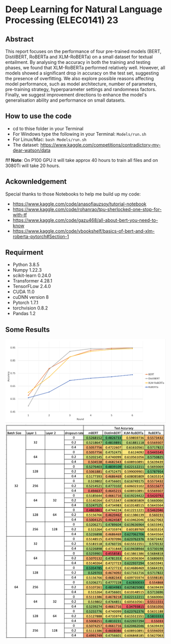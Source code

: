 # Deep Learning for Natural Language Processing (ELEC0141) 23

## Abstract
This report focuses on the performance of four pre-trained models (BERT, DistilBERT, RoBERTa and XLM-RoBERTa) on a small dataset for textual entailment. By analysing the accuracy in both the training and testing phases, we found that XLM-RoBERTa performed relatively well. However, all models showed a significant drop in accuracy on the test set, suggesting the presence of overfitting. We also explore possible reasons affecting model performance, such as model architecture, number of parameters, pre-training strategy, hyperparameter settings and randomness factors. Finally, we suggest improvement directions to enhance the model's generalisation ability and performance on small datasets.

## How to use the code
- cd to thise folder in your Terminal
- For Windows type the following in your Terminal: `Models/run.sh`
- For Linux/Mac: `bash Models/run.sh`
- The dataset: https://www.kaggle.com/competitions/contradictory-my-dear-watson/data

**_!!!_** **Note**: On P100 GPU it will take approx 40 hours to train all files and on 3080Ti will take 20 hours.

## Ackownledgement
Special thanks to those Notebooks to help me build up my code:
- https://www.kaggle.com/code/anasofiauzsoy/tutorial-notebook
- https://www.kaggle.com/code/rohanrao/tpu-sherlocked-one-stop-for-with-tf
- https://www.kaggle.com/code/gazu468/all-about-bert-you-need-to-know
- https://www.kaggle.com/code/vbookshelf/basics-of-bert-and-xlm-roberta-pytorch#Section-1


## Requirment
- Python 3.8.5
- Numpy 1.22.3
- scikit-learn 0.24.0
- Transformer 4.28.1
- TensorFLow 2.4.0
- CUDA 11.0
- cuDNN version 8
- Pytorch 1.7.1
- torchvision 0.8.2
- Pandas 1.2



## Some Results
![Training Accuracy](fig/WX20230510-012050.png)
![Whole data](fig/WX20230510-011258.png)


